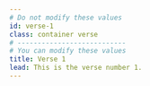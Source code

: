 ```yaml
---
# Do not modify these values
id: verse-1
class: container verse
# ---------------------------
# You can modify these values
title: Verse 1
lead: This is the verse number 1.
---
```

